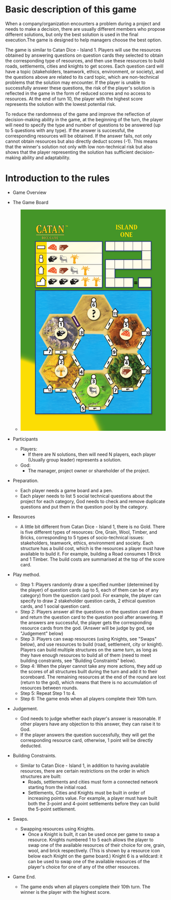 # Basic description of this game

When a company/organization encounters a problem during a project and needs to make a decision, there are usually different members who propose different solutions, but only the best solution is used in the final execution.The game is designed to help managers choose the best option. 

The game is similar to Catan Dice - Island 1. Players will use the resources obtained by answering questions on question cards they selected to obtain the corresponding type of resources, and then use these resources to build roads, settlements, cities and knights to get scores. Each question card will have a topic (stakeholders, teamwork, ethics, environment, or society), and the questions above are related to its card topic, which are non-technical problems that the solution may encounter. If the player is unable to successfully answer these questions, the risk of the player's solution is reflected in the game in the form of reduced scores and no access to resources. At the end of turn 10, the player with the highest score represents the solution with the lowest potential risk.

To reduce the randomness of the game and improve the reflection of decision-making ability in the game, at the beginning of the turn, the player will need to specify the type and number of questions to be answered (up to 5 questions with any type). If the answer is successful, the corresponding resources will be obtained. If the answer fails, not only cannot obtain resources but also directly deduct scores (-1). This means that the winner's solution not only with low non-technical risk but also shows that the player representing the solution has sufficient decision-making ability and adaptability.

# Introduction to the rules

- Game Overview

- The Game Board
  - ![Island One score sheet](island-one-score-sheet-annotated.png)



- Participants
  - Players:
    - If there are N solutions, then will need N players, each player (Usually group leader) represents a solution.
  - God:
    - The manager, project owner or shareholder of the project.

- Preparation.
  - Each player needs a game board and a pen.
  - Each player needs to list 5 social technical questions about the project for each category, God needs to check and remove duplicate questions and put them in the question pool by the category.

- Resources
  - A little bit different from Catan Dice - Island 1, there is no Gold. There is five different types of resources: Ore, Grain, Wool, Timber, and Bricks, corresponding to 5 types of socio-technical issues: stakeholders, teamwork, ethics, environment and society. Each structure has a build cost, which is the resources a player must have available to build it. For example, building a Road consumes 1 Brick and 1 Timber. The build costs are summarised at the top of the score card. 


- Play method.
  - Step 1: Players randomly draw a specified number (determined by the player) of question cards (up to 5, each of them can be of any category) from the question card pool. For example, the player can specify to draw 2 stakeholder question cards, 2 ethical question cards, and 1 social question card.
  - Step 2: Players answer all the questions on the question card drawn and return the question card to the question pool after answering. If the answers are successful, the player gets the corresponding resource cards from the god. (Answer will be judge by god, see "Judgement" below)
  - Step 3: Players can swap resources (using Knights, see "Swaps" below), and use resources to build (road, settlement, city or knight). Players can build multiple structures on the same turn, as long as they have enough resources to build all of them (need to meet building constraints, see "Building Constraints" below).
  - Step 4: When the player cannot take any more actions, they add up the scores of all structures built during the turn and add it to their scoreboard. The remaining resources at the end of the round are lost (return to the god), which means that there is no accumulation of resources between rounds.
  - Step 5: Repeat Step 1 to 4.
  - Step 6: The game ends when all players complete their 10th turn.

- Judgement.
  - God needs to judge whether each player's answer is reasonable. If other players have any objection to this answer, they can raise it to God.
  - If the player answers the question successfully, they will get the corresponding resource card, otherwise, 1 point will be directly deducted.

- Building Constraints.
  - Similar to Catan Dice - Island 1, in addition to having available resources, there are certain restrictions on the order in which structures are built:
    - Roads, settlements and cities must form a connected network starting from the initial road.
    - Settlements, Cities and Knights must be built in order of increasing points value. For example, a player must have built both the 3-point and 4-point settlements before they can build the 5-point settlement.

- Swaps.
  - Swapping resources using Knights.
    - Once a Knight is built, it can be used once per game to swap a resource. Knights numbered 1 to 5 each allows the player to swap one of the available resources of their choice for ore, grain, wool, and brick respectively. (This is shown by a resource icon below each Knight on the game board.) Knight 6 is a wildcard: it can be used to swap one of the available resources of the player's choice for one of any of the other resources.

- Game End.
  - The game ends when all players complete their 10th turn. The winner is the player with the highest score.
